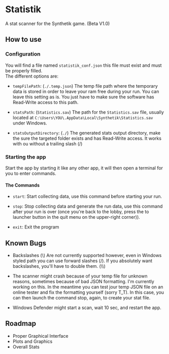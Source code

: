 # Statistik
A stat scanner for the Synthetik game. (Beta V1.0)

## How to use
### Configuration
You will find a file named `statistik_conf.json` this file must exist and must be properly filled.<br>
The different options are:

-   `tempFilePath`: (`./.temp.json`) The temp file path where the temporary data is stored in order to leave your ram free during your run. 
    You can leave this setting as is. 
    You just have to make sure the software has Read-Write access to this path.
    
-   `statsPath`: (`Statistics.sav`) The path for the `Statistics.sav` file,
    usually located at `C:\Users\YOU\.AppData\Local\Synthetik\Statistics.sav` under Windows.
    
-   `statsOutputDirectory`: (`./`) The generated stats output directory,
    make the sure the targeted folder exists and has Read-Write access. It works with ou without a trailing slash (/)

### Starting the app
Start the app by starting it like any other app, it will then open a terminal for you to enter commands.

#### The Commands
-   `start`: Start collecting data, use this command before starting your run.
    
-   `stop`: Stop collecting data and generate the run data, 
    use this command after your run is over (once you're back to the lobby, press the to launcher button in the quit menu on the upper-right corner)).
    
-   `exit`: Exit the program

## Known Bugs
- Backslashes (&#92;) Are not currently supported however,
even in Windows styled path you can use forward slashes (/). If you absolutely want backslashes,
you'll have to double them. (&#92;&#92;)
  
- The scanner might crash because of your temp file for unknown reasons,
  sometimes because of bad JSON formatting. I'm currently working on this.
  In the meantime you can test jour temp JSON file on an online tester and fix the formatting yourself (sorry T_T).
  In this case, you can then launch the command stop, again, to create your stat file.

- Windows Defender might start a scan, wait 10 sec, and restart the app.

## Roadmap
- Proper Graphical Interface
- Plots and Graphics
- Overall Stats

